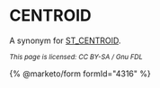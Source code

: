 # CENTROID

A synonym for [ST\_CENTROID](st_centroid.md).

<sub>_This page is licensed: CC BY-SA / Gnu FDL_</sub>

{% @marketo/form formId="4316" %}
